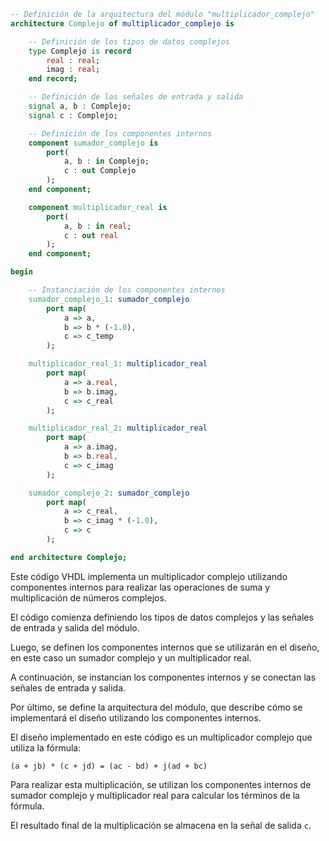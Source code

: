 ```vhdl
-- Definición de la arquitectura del módulo "multiplicador_complejo"
architecture Complejo of multiplicador_complejo is

    -- Definición de los tipos de datos complejos
    type Complejo is record
        real : real;
        imag : real;
    end record;

    -- Definición de las señales de entrada y salida
    signal a, b : Complejo;
    signal c : Complejo;

    -- Definición de los componentes internos
    component sumador_complejo is
        port(
            a, b : in Complejo;
            c : out Complejo
        );
    end component;

    component multiplicador_real is
        port(
            a, b : in real;
            c : out real
        );
    end component;

begin

    -- Instanciación de los componentes internos
    sumador_complejo_1: sumador_complejo
        port map(
            a => a,
            b => b * (-1.0),
            c => c_temp
        );

    multiplicador_real_1: multiplicador_real
        port map(
            a => a.real,
            b => b.imag,
            c => c_real
        );

    multiplicador_real_2: multiplicador_real
        port map(
            a => a.imag,
            b => b.real,
            c => c_imag
        );

    sumador_complejo_2: sumador_complejo
        port map(
            a => c_real,
            b => c_imag * (-1.0),
            c => c
        );

end architecture Complejo;
```

Este código VHDL implementa un multiplicador complejo utilizando componentes internos para realizar las operaciones de suma y multiplicación de números complejos.

El código comienza definiendo los tipos de datos complejos y las señales de entrada y salida del módulo.

Luego, se definen los componentes internos que se utilizarán en el diseño, en este caso un sumador complejo y un multiplicador real.

A continuación, se instancian los componentes internos y se conectan las señales de entrada y salida.

Por último, se define la arquitectura del módulo, que describe cómo se implementará el diseño utilizando los componentes internos.

El diseño implementado en este código es un multiplicador complejo que utiliza la fórmula:

```
(a + jb) * (c + jd) = (ac - bd) + j(ad + bc)
```

Para realizar esta multiplicación, se utilizan los componentes internos de sumador complejo y multiplicador real para calcular los términos de la fórmula.

El resultado final de la multiplicación se almacena en la señal de salida `c`.